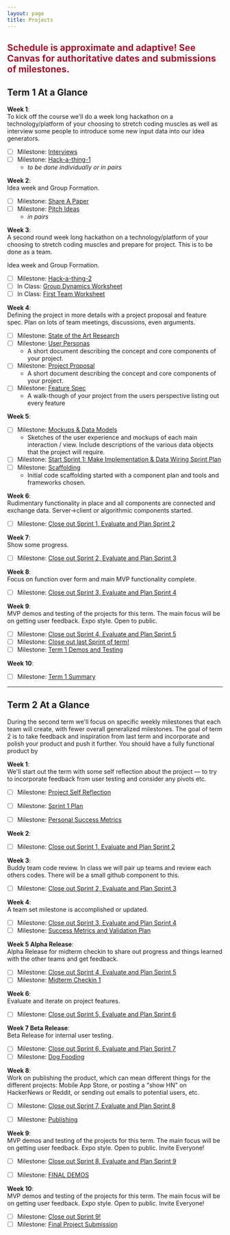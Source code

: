 ```yaml
---
layout: page
title: Projects
---
```



<!-- ## <span style="color: #F27D00">Project Info Coming Soon</span> ## -->

## <span style="color: #9d162e">Schedule is approximate and adaptive! See Canvas for authoritative dates and submissions of milestones.</span> ##


## Term 1 At a Glance

**Week 1**:<br>
To kick off the course we'll do a week long hackathon on a technology/platform of your choosing to stretch coding muscles as well as interview some people to introduce some new input data into our idea generators.

- [ ] Milestone: [Interviews](milestones/interviews)<br>
- [ ] Milestone: [Hack-a-thing-1](milestones/hack-a-thing-1)<br>
  - *to be done individually or in pairs*
<!-- - [ ] Tues: no class
- [ ] Thurs: Intro to Course and Hacktivity -->

**Week 2**:<br>
  Idea week and Group Formation.

- [ ] Milestone: [Share A Paper](milestones/paper-presentation)<br>
- [ ] Milestone: [Pitch Ideas](milestones/pitches)
  - *in pairs*

**Week 3**:<br>
  A second round week long hackathon on a technology/platform of your choosing to stretch coding muscles and prepare for project. This is to be done as a team.
  
  Idea week and Group Formation.

- [ ] Milestone: [Hack-a-thing-2](milestones/hack-a-thing-2)
- [ ] In Class: [Group Dynamics Worksheet](milestones/group-dynamics-worksheet)
- [ ] In Class: [First Team Worksheet](milestones/first-meeting)

**Week 4**:<br>
  Defining the project in more details with a project proposal and feature spec. Plan on lots of team meetings, discussions, even arguments.

- [ ] Milestone: [State of the Art Research](milestones/project-research)
- [ ] Milestone: [User Personas](milestones/user-personas)
  - A short document describing the concept and core components of your project.
- [ ] Milestone: [Project Proposal](milestones/project-proposal)
  - A short document describing the concept and core components of your project.
- [ ] Milestone: [Feature Spec](milestones/feature-spec)
  - A walk-though of your project from the users perspective listing out every feature

**Week 5**:<br>

- [ ] Milestone: [Mockups & Data Models](milestones/mockups-models)
  - Sketches of the user experience and mockups of each main interaction / view. Include descriptions of the various data objects that the project will require.
- [ ] Milestone: [Start Sprint 1: Make Implementation & Data Wiring Sprint Plan](milestones/wiring-start-sprint)
- [ ] Milestone: [Scaffolding](milestones/scaffolding)
  - Initial code scaffolding started with a component plan and tools and frameworks chosen.

**Week 6**:<br>
  Rudimentary functionality in place and all components are connected and exchange data. Server->client or algorithmic components started.

- [ ] Milestone: [Close out Sprint 1, Evaluate and Plan Sprint 2](milestones/t1-sprint1)

**Week 7**:<br>
  Show some progress.

- [ ] Milestone: [Close out Sprint 2, Evaluate and Plan Sprint 3](milestones/t1-sprint2)

**Week 8**:<br>
  Focus on function over form and main MVP functionality complete.

<!-- - [ ] Milestone: [Testable Prototype](milestones/testable_prototype) -->
- [ ] Milestone: [Close out Sprint 3, Evaluate and Plan Sprint 4](milestones/t1-sprint3)

**Week 9**:<br>
  MVP demos and testing of the projects for this term. The main focus will be on getting user feedback. Expo style. Open to public.

- [ ] Milestone: [Close out Sprint 4, Evaluate and Plan Sprint 5](milestones/t1-sprint4)
- [ ] Milestone: [Close out last Sprint of term!](milestones/t1-sprint5)
- [ ] Milestone: [Term 1 Demos and Testing](milestones/t1-demos)

**Week 10**:<br>

- [ ] Milestone: [Term 1 Summary](milestones/t1-summary)

<hr>

## Term 2 At a Glance
During the second term we'll focus on specific weekly milestones that each team will create, with fewer overall generalized milestones.  The goal of term 2 is to take feedback and inspiration from last term and incorporate and polish your product and push it further.  You should have a fully functional product by 

**Week 1**:<br>
  We'll start out the term with some self reflection about the project — to try to incorporate feedback from user testing and consider any pivots etc.

  - [ ] Milestone: [Project Self Reflection](milestones/t2-project-self-reflection)
  - [ ] Milestone: [Sprint 1 Plan](milestones/t2-starting-sprint)
  - [ ] Milestone: [Personal Success Metrics](milestones/t2-personal-success)


**Week 2**:<br>
  
  - [ ] Milestone: [Close out Sprint 1, Evaluate and Plan Sprint 2](milestones/t2-sprint1)

**Week 3**:<br>
  Buddy team code review. In class we will pair up teams and review each others codes. There will be a small github component to this.

  - [ ] Milestone: [Close out Sprint 2, Evaluate and Plan Sprint 3](milestones/t2-sprint2)

**Week 4**:<br>
  A team set milestone is accomplished or updated.

  - [ ] Milestone: [Close out Sprint 3, Evaluate and Plan Sprint 4](milestones/t2-sprint3)
  - [ ] Milestone: [Success Metrics and Validation Plan](milestones/t2-project-validation)

**Week 5 Alpha Release**:<br>
  Alpha Release for midterm checkin to share out progress and things learned with the other teams and get feedback.

  - [ ] Milestone: [Close out Sprint 4, Evaluate and Plan Sprint 5](milestones/t2-sprint4)
  - [ ] Milestone: [Midterm Checkin 1](milestones/midterm-checkin)

**Week 6**:<br>
  Evaluate and iterate on project features.

  - [ ] Milestone: [Close out Sprint 5, Evaluate and Plan Sprint 6](milestones/t2-sprint5)

**Week 7 Beta Release**:<br>
  Beta Release for internal user testing.

  - [ ] Milestone: [Close out Sprint 6, Evaluate and Plan Sprint 7](milestones/t2-sprint6)
  - [ ] Milestone: [Dog Fooding](milestones/dog-fooding)

**Week 8**:<br>
  Work on publishing the product, which can mean different things for the different projects:  Mobile App Store, or posting a "show HN" on HackerNews or Reddit, or sending out emails to potential users, etc.

  - [ ] Milestone: [Close out Sprint 7, Evaluate and Plan Sprint 8](milestones/t2-sprint7)
  <!-- - [ ] Milestone: [Setup Dog-Fooding and analyze results](milestones/dog-fooding) -->
  - [ ] Milestone: [Publishing](milestones/t2-publishing)

**Week 9**:<br>
  MVP demos and testing of the projects for this term. The main focus will be on getting user feedback. Expo style. Open to public. Invite Everyone! 

  - [ ] Milestone: [Close out Sprint 8, Evaluate and Plan Sprint 9](milestones/t2-sprint8)
  <!-- - [ ] Milestone: [Publishing](milestones/t2-publishing) -->
  - [ ] Milestone: [FINAL DEMOS](milestones/t2-demos)
  <!-- - [ ] Milestone: [Pre-Final-Demo Bug Hunt](milestones/t2-final-bughunt) -->

**Week 10**:<br>
  MVP demos and testing of the projects for this term. The main focus will be on getting user feedback. Expo style. Open to public. Invite Everyone! 

  - [ ] Milestone: [Close out Sprint 9!](milestones/t2-sprint9)
  - [ ] Milestone: [Final Project Submission](milestones/t2-summary)
